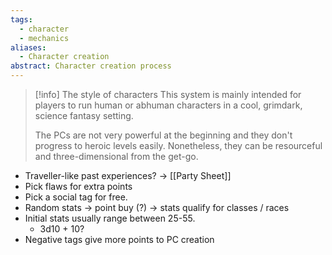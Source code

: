 ```yaml
---
tags:
  - character
  - mechanics
aliases:
  - Character creation
abstract: Character creation process
---
```

> [!info] The style of characters
> This system is mainly intended for players to run human or abhuman characters in a cool, grimdark, science fantasy setting.
> 
> The PCs are not very powerful at the beginning and they don't progress to heroic levels easily. Nonetheless, they can be resourceful and three-dimensional from the get-go.



- Traveller-like past experiences? -> [[Party Sheet]]
- Pick flaws for extra points
- Pick a social tag for free.
- Random stats -> point buy (?) -> stats qualify for classes / races
- Initial stats usually range between 25-55.
	- 3d10 + 10?
- Negative tags give more points to PC creation